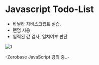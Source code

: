 # Javascript Todo-List

- 바닐라 자바스크립트 실습.
- 랜덤 사용
- 입력된 값 검사, 일치여부 판단

![1](https://user-images.githubusercontent.com/110772094/211557416-023176f5-d2b7-463b-9b3c-f70eb7ff2a41.PNG)



-Zerobase JavaScript 강의 중..-
